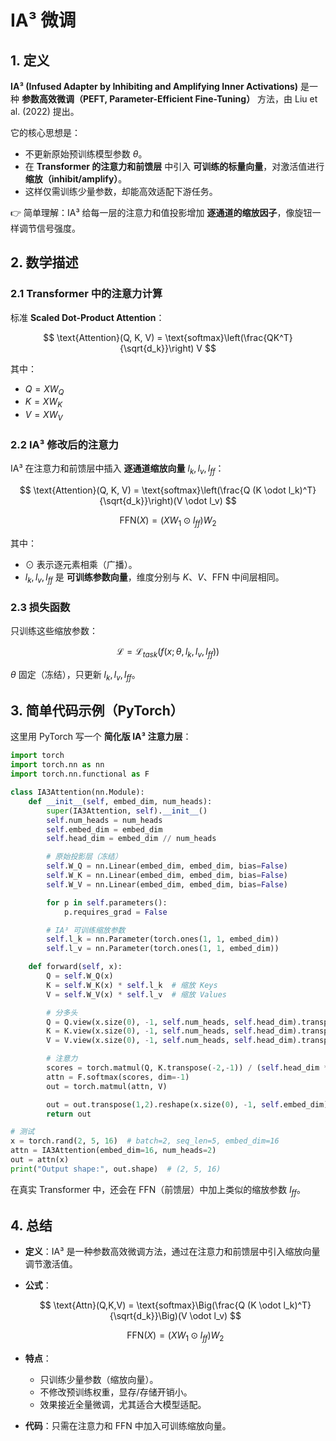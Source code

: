 
# IA³ 微调

## 1. 定义

**IA³ (Infused Adapter by Inhibiting and Amplifying Inner Activations)** 是一种 **参数高效微调（PEFT, Parameter-Efficient Fine-Tuning）** 方法，由 Liu et al. (2022) 提出。

它的核心思想是：

* 不更新原始预训练模型参数 $\theta$。
* 在 **Transformer 的注意力和前馈层** 中引入 **可训练的标量向量**，对激活值进行 **缩放（inhibit/amplify）**。
* 这样仅需训练少量参数，却能高效适配下游任务。

👉 简单理解：IA³ 给每一层的注意力和值投影增加 **逐通道的缩放因子**，像旋钮一样调节信号强度。



## 2. 数学描述

### 2.1 Transformer 中的注意力计算

标准 **Scaled Dot-Product Attention**：

$$
\text{Attention}(Q, K, V) = \text{softmax}\left(\frac{QK^T}{\sqrt{d_k}}\right) V
$$

其中：

* $Q = XW_Q$
* $K = XW_K$
* $V = XW_V$

### 2.2 IA³ 修改后的注意力

IA³ 在注意力和前馈层中插入 **逐通道缩放向量** $l_k, l_v, l_{ff}$：

$$
\text{Attention}(Q, K, V) = \text{softmax}\left(\frac{Q (K \odot l_k)^T}{\sqrt{d_k}}\right)(V \odot l_v)
$$

$$
\text{FFN}(X) = (X W_1 \odot l_{ff}) W_2
$$

其中：

* $\odot$ 表示逐元素相乘（广播）。
* $l_k, l_v, l_{ff}$ 是 **可训练参数向量**，维度分别与 $K$、$V$、FFN 中间层相同。

### 2.3 损失函数

只训练这些缩放参数：

$$
\mathcal{L} = \mathcal{L}_{task}(f(x; \theta, l_k, l_v, l_{ff}))
$$

$\theta$ 固定（冻结），只更新 $l_k, l_v, l_{ff}$。



## 3. 简单代码示例（PyTorch）

这里用 PyTorch 写一个 **简化版 IA³ 注意力层**：

```python
import torch
import torch.nn as nn
import torch.nn.functional as F

class IA3Attention(nn.Module):
    def __init__(self, embed_dim, num_heads):
        super(IA3Attention, self).__init__()
        self.num_heads = num_heads
        self.embed_dim = embed_dim
        self.head_dim = embed_dim // num_heads

        # 原始投影层（冻结）
        self.W_Q = nn.Linear(embed_dim, embed_dim, bias=False)
        self.W_K = nn.Linear(embed_dim, embed_dim, bias=False)
        self.W_V = nn.Linear(embed_dim, embed_dim, bias=False)

        for p in self.parameters():
            p.requires_grad = False

        # IA³ 可训练缩放参数
        self.l_k = nn.Parameter(torch.ones(1, 1, embed_dim))
        self.l_v = nn.Parameter(torch.ones(1, 1, embed_dim))

    def forward(self, x):
        Q = self.W_Q(x)
        K = self.W_K(x) * self.l_k  # 缩放 Keys
        V = self.W_V(x) * self.l_v  # 缩放 Values

        # 分多头
        Q = Q.view(x.size(0), -1, self.num_heads, self.head_dim).transpose(1,2)
        K = K.view(x.size(0), -1, self.num_heads, self.head_dim).transpose(1,2)
        V = V.view(x.size(0), -1, self.num_heads, self.head_dim).transpose(1,2)

        # 注意力
        scores = torch.matmul(Q, K.transpose(-2,-1)) / (self.head_dim ** 0.5)
        attn = F.softmax(scores, dim=-1)
        out = torch.matmul(attn, V)

        out = out.transpose(1,2).reshape(x.size(0), -1, self.embed_dim)
        return out

# 测试
x = torch.rand(2, 5, 16)  # batch=2, seq_len=5, embed_dim=16
attn = IA3Attention(embed_dim=16, num_heads=2)
out = attn(x)
print("Output shape:", out.shape)  # (2, 5, 16)
```

在真实 Transformer 中，还会在 FFN（前馈层）中加上类似的缩放参数 $l_{ff}$。



## 4. 总结

* **定义**：IA³ 是一种参数高效微调方法，通过在注意力和前馈层中引入缩放向量调节激活值。
* **公式**：

  $$
  \text{Attn}(Q,K,V) = \text{softmax}\Big(\frac{Q (K \odot l_k)^T}{\sqrt{d_k}}\Big)(V \odot l_v)
  $$

  $$
  \text{FFN}(X) = (X W_1 \odot l_{ff}) W_2
  $$
* **特点**：

  * 只训练少量参数（缩放向量）。
  * 不修改预训练权重，显存/存储开销小。
  * 效果接近全量微调，尤其适合大模型适配。
* **代码**：只需在注意力和 FFN 中加入可训练缩放向量。



